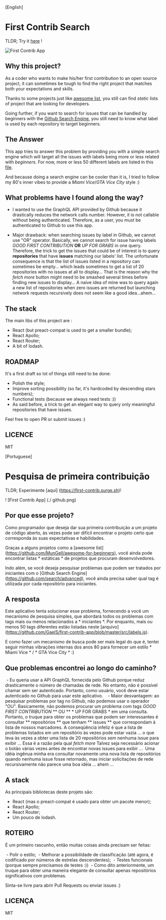 [English]

# First Contrib Search


TLDR; Try it [here](https://first-contrib.surge.sh) !

![First Contrib App](./github.png)

## Why this project? 

As a coder who wants to make his/her first contribution to an open source project, it can sometimes be tough to find the right project that matches both your expectations and skills. 

Thanks to some projects just like [awesome list](https://github.com/MunGell/awesome-for-beginners), you still can find *static* lists of project that are looking for developers.

Going further, if you want to search for issues that can be handled by beginners with the [Github Search Engine](https://github.com/search/advanced), you still need to know what label is used by each repository to target beginners.


## The Answer

This app tries to answer this problem by providing you with a simple search engine which will target all the issues with labels being more or less related with *beginners*. For now, more or less 50 different labels are listed in this [file](https://github.com/GaelS/first-contrib-app/blob/master/src/labels.js). 

And because doing a search engine can be cooler than it is, I tried to follow my 80's inner vibes to provide a *Miami Vice*/*GTA Vice City* style :)

## What problems have I found along the way?

 - I wanted to use the GraphQL API provided by Github because it drastically reduces the network calls number. However, it is not callable without being authenticated. Therefore, as a user, you must be authenticated to Github to use this app.
 
 - Major drawback: when searching issues by label in Github, we cannot use "OR" operator. Basically, we cannot search for issue having labels *GOOD FIRST CONTRIBUTION* **OR** *UP FOR GRABS* in one query. Therefore, the trick to get the issues that could be of interest is to query **repositories** that have **issues** matching our labels' list. The unfortunate consequence is that the list of issues listed in a repository can sometimes be empty... which leads sometimes to get a list of 20 repositories with no issues at all to display... That is the reason why the *fetch more* button might need to be smashed several times before finding new issues to display... 
 A naive idea of mine was to query again a new list of repositories when zero issues are returned but launching network requests recursively does not seem like a good idea...ahem... 

## The stack

The main libs of this project are : 

- React (but preact-compat is used to get a smaller bundle);
- React Apollo;
- React Router;
- A bit of lodash.

## ROADMAP

It's a first draft so lot of things still need to be done:

 - Polish the style;
 - Improve sorting possibility (so far, it's hardcoded by descending stars numbers);
 - Functional tests (because we always need tests :))
 - As said before, a trick to get an elegant way to query only meaningful repositories that have issues. 

Feel free to open PR or submit issues :) 

## LICENCE

MIT

[Portuguese]
 
# Pesquisa de primeira contribuição


TLDR; Experimente [aqui] (https://first-contrib.surge.sh)!

! [First Contrib App] (./ github.png)

## Por que esse projeto?

Como programador que deseja dar sua primeira contribuição a um projeto de código aberto, às vezes pode ser difícil encontrar o projeto certo que corresponda às suas expectativas e habilidades.

Graças a alguns projetos como a [awesome list] (https://github.com/MunGell/awesome-for-beginners), você ainda pode encontrar listas * estáticas * de projetos que procuram desenvolvedores.

Indo além, se você deseja pesquisar problemas que podem ser tratados por iniciantes com o [Github Search Engine] (https://github.com/search/advanced), você ainda precisa saber qual tag é utilizada por cada repositório para iniciantes.


## A resposta

Este aplicativo tenta solucionar esse problema, fornecendo a você um mecanismo de pesquisa simples, que abordará todos os problemas com tags mais ou menos relacionados a * iniciantes *. Por enquanto, mais ou menos 50 tags diferentes estão listadas neste [arquivo] (https://github.com/GaelS/first-contrib-app/blob/master/src/labels.js).

E como fazer um mecanismo de busca pode ser mais legal do que é, tentei seguir minhas vibrações internas dos anos 80 para fornecer um estilo * Miami Vice * / * GTA Vice City * :)

## Que problemas encontrei ao longo do caminho?

 - Eu queria usar a API GraphQL fornecida pelo Github porque reduz drasticamente o número de chamadas de rede. No entanto, não é possível chamar sem ser autenticado. Portanto, como usuário, você deve estar autenticado no Github para usar este aplicativo.
 
 - Maior desvantagem: ao pesquisar problemas por tag no Github, não podemos usar o operador "OU". Basicamente, não podemos procurar um problema com tags *GOOD FIRST CONTRIBUTION* ** OU ** * UP FOR GRABS * em uma consulta. Portanto, o truque para obter os problemas que podem ser interessantes é consultar ** repositórios ** que tenham ** issues ** que correspondam à lista de nossos marcadores. A conseqüência infeliz é que a lista de problemas listados em um repositório às vezes pode estar vazia ... o que leva às vezes a obter uma lista de 20 repositórios sem nenhuma issue para exibir ... Essa é a razão pela qual *fetch more* Talvez seja necessário acionar o botão várias vezes antes de encontrar novas issues para exibir ...
 Uma idéia ingênua minha era consultar novamente uma nova lista de repositórios quando nenhuma issue fosse retornado, mas iniciar solicitações de rede recursivamente não parece uma boa idéia ... ahem ...

## A stack

As principais bibliotecas deste projeto são:

- React (mas o preact-compat é usado para obter um pacote menor);
- React Apollo;
- React Router;
- Um pouco de lodash.

## ROTEIRO

É um primeiro rascunho, então muitas coisas ainda precisam ser feitas:

 - Polir o estilo;
 - Melhorar a possibilidade de classificação (até agora, é codificado por números de estrelas descendentes);
 - Testes funcionais (porque sempre precisamos de testes :))
 - Como dito anteriormente, um truque para obter uma maneira elegante de consultar apenas repositórios significativos com problemas.

Sinta-se livre para abrir Pull Requests ou enviar issues :)

## LICENÇA

MIT